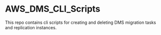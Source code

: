 # AWS_DMS_CLI_Scripts
This repo contains cli scripts for creating and deleting DMS migration tasks and replication instances.
